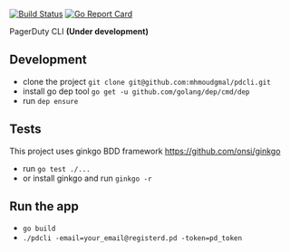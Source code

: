 [![Build Status](https://travis-ci.org/mhmoudgmal/pdcli.svg?branch=master)](https://travis-ci.org/mhmoudgmal/pdcli)
[![Go Report Card](https://goreportcard.com/badge/github.com/mhmoudgmal/pdcli)](https://goreportcard.com/report/github.com/mhmoudgmal/pdcli)

PagerDuty CLI **(Under development)**

## Development
- clone the project `git clone git@github.com:mhmoudgmal/pdcli.git`
- install go dep tool `go get -u github.com/golang/dep/cmd/dep`
- run `dep ensure`

## Tests
This project uses ginkgo BDD framework https://github.com/onsi/ginkgo

- run `go test ./...`
- or install ginkgo and run `ginkgo -r`

## Run the app
- `go build`
- `./pdcli -email=your_email@registerd.pd -token=pd_token`
